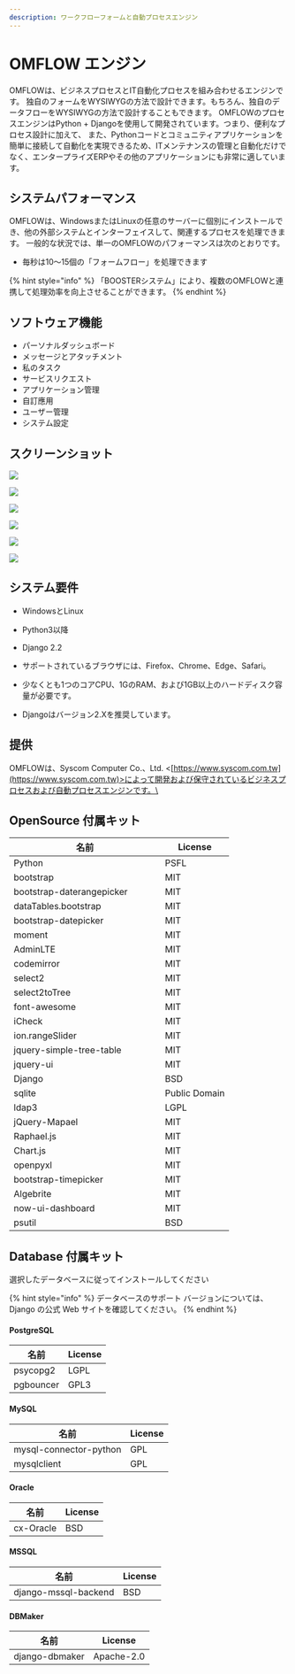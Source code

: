 ```yaml
---
description: ワークフローフォームと自動プロセスエンジン
---
```


# OMFLOW エンジン

OMFLOWは、ビジネスプロセスとIT自動化プロセスを組み合わせるエンジンです。 独自のフォームをWYSIWYGの方法で設計できます。もちろん、独自のデータフローをWYSIWYGの方法で設計することもできます。 OMFLOWのプロセスエンジンはPython + Djangoを使用して開発されています。つまり、便利なプロセス設計に加えて、 また、Pythonコードとコミュニティアプリケーションを簡単に接続して自動化を実現できるため、ITメンテナンスの管理と自動化だけでなく、エンタープライズERPやその他のアプリケーションにも非常に適しています。

## システムパフォーマンス

OMFLOWは、WindowsまたはLinuxの任意のサーバーに個別にインストールでき、他の外部システムとインターフェイスして、関連するプロセスを処理できます。 一般的な状況では、単一のOMFLOWのパフォーマンスは次のとおりです。

* 毎秒は10〜15個の「フォームフロー」を処理できます

{% hint style="info" %}
「BOOSTERシステム」により、複数のOMFLOWと連携して処理効率を向上させることができます。
{% endhint %}

## ソフトウェア機能

* パーソナルダッシュボード
* メッセージとアタッチメント
* 私のタスク
* サービスリクエスト&#x20;
* アプリケーション管理&#x20;
* 自訂應用&#x20;
* ユーザー管理&#x20;
* システム設定&#x20;

## スクリーンショット

[![](https://raw.githubusercontent.com/syscomgo/omlib/master/screenshot/dashboard.png)](https://raw.githubusercontent.com/syscomgo/omlib/master/screenshot/dashboard.png)

[![](https://raw.githubusercontent.com/syscomgo/omlib/master/screenshot/flow.png)](https://raw.githubusercontent.com/syscomgo/omlib/master/screenshot/flow.png)

[![](https://raw.githubusercontent.com/syscomgo/omlib/master/screenshot/mission.png)](https://raw.githubusercontent.com/syscomgo/omlib/master/screenshot/mission.png)

[![](https://raw.githubusercontent.com/syscomgo/omlib/master/screenshot/new-field.png)](https://raw.githubusercontent.com/syscomgo/omlib/master/screenshot/new-field.png)

[![](https://raw.githubusercontent.com/syscomgo/omlib/master/screenshot/schedule.png)](https://raw.githubusercontent.com/syscomgo/omlib/master/screenshot/schedule.png)

[![](https://raw.githubusercontent.com/syscomgo/omlib/master/screenshot/self-service.png)](https://raw.githubusercontent.com/syscomgo/omlib/master/screenshot/self-service.png)

## システム要件

* WindowsとLinux
* Python3以降
* Django 2.2



* サポートされているブラウザには、Firefox、Chrome、Edge、Safari。&#x20;
* 少なくとも1つのコアCPU、1GのRAM、および1GB以上のハードディスク容量が必要です。&#x20;
* Djangoはバージョン2.Xを推奨しています。&#x20;

## 提供

OMFLOWは、Syscom Computer Co.、Ltd. <[https://www.syscom.com.tw](https://www.syscom.com.tw)>によって開発および保守されているビジネスプロセスおよび自動プロセスエンジンです。\
&#x20;

## OpenSource 付属キット

<table><thead><tr><th width="258">名前</th><th>License</th></tr></thead><tbody><tr><td>Python</td><td>PSFL</td></tr><tr><td>bootstrap</td><td>MIT</td></tr><tr><td>bootstrap-daterangepicker</td><td>MIT</td></tr><tr><td>dataTables.bootstrap</td><td>MIT</td></tr><tr><td>bootstrap-datepicker</td><td>MIT</td></tr><tr><td>moment</td><td>MIT</td></tr><tr><td>AdminLTE</td><td>MIT</td></tr><tr><td>codemirror</td><td>MIT</td></tr><tr><td>select2</td><td>MIT</td></tr><tr><td>select2toTree</td><td>MIT</td></tr><tr><td>font-awesome</td><td>MIT</td></tr><tr><td>iCheck</td><td>MIT</td></tr><tr><td>ion.rangeSlider</td><td>MIT</td></tr><tr><td>jquery-simple-tree-table</td><td>MIT</td></tr><tr><td>jquery-ui</td><td>MIT</td></tr><tr><td>Django</td><td>BSD</td></tr><tr><td>sqlite</td><td>Public Domain</td></tr><tr><td>ldap3</td><td>LGPL</td></tr><tr><td>jQuery-Mapael</td><td>MIT</td></tr><tr><td>Raphael.js</td><td>MIT</td></tr><tr><td>Chart.js</td><td>MIT</td></tr><tr><td>openpyxl</td><td>MIT</td></tr><tr><td>bootstrap-timepicker</td><td>MIT</td></tr><tr><td>Algebrite</td><td>MIT</td></tr><tr><td>now-ui-dashboard</td><td>MIT</td></tr><tr><td>psutil</td><td>BSD</td></tr></tbody></table>



## Database 付属キット

選択したデータベースに従ってインストールしてください

{% hint style="info" %}
データベースのサポート バージョンについては、Django の公式 Web サイトを確認してください。
{% endhint %}

#### PostgreSQL

| 名前        | License |
| --------- | ------- |
| psycopg2  | LGPL    |
| pgbouncer | GPL3    |

#### MySQL

| 名前                     | License |
| ---------------------- | ------- |
| mysql-connector-python | GPL     |
| mysqlclient            | GPL     |

#### Oracle

| 名前        | License |
| --------- | ------- |
| cx-Oracle | BSD     |

#### MSSQL

| 名前                   | License |
| -------------------- | ------- |
| django-mssql-backend | BSD     |

#### DBMaker

| 名前             | License    |
| -------------- | ---------- |
| django-dbmaker | Apache-2.0 |

